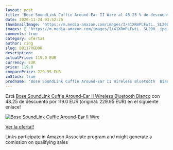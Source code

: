 ```yaml
---
layout: post
title: 'Bose SoundLink Cuffie Around-Ear II Wire al 48.25 % de descuento'
date: 2020-11-24 03:52:26
thumbnailImage: 'https://m.media-amazon.com/images/I/41XRmPLFwtL._SL200_.jpg'
images: [ 'https://m.media-amazon.com/images/I/41XRmPLFwtL._SL200_.jpg' ]
comments: true
category: ofertas
author: ring
slug: B0117RGD0K
description:
actualPrice: 119.0 EUR
currency: EUR
price: 119.0
comparePrice: 229.95 EUR
inStock: true
prodname: 'Bose SoundLink Cuffie Around-Ear II Wireless Bluetooth  Bianco'
---
```


Está [Bose SoundLink Cuffie Around-Ear II Wireless Bluetooth  Bianco](https://www.amazon.it/dp/B0117RGD0K/?tag=tolees00-21) con 48.25 de descuento por 119.0 EUR (original: 229.95 EUR) en el siguiente enlace!

[![Bose SoundLink Cuffie Around-Ear II Wire](https://m.media-amazon.com/images/I/41XRmPLFwtL._SL200_.jpg)](https://www.amazon.it/dp/B0117RGD0K/?tag=tolees00-21)

[Ver la oferta!!](https://www.amazon.it/dp/B0117RGD0K/?tag=tolees00-21)

Links participate in Amazon Associate program and might generate a comission on qualifying sales


